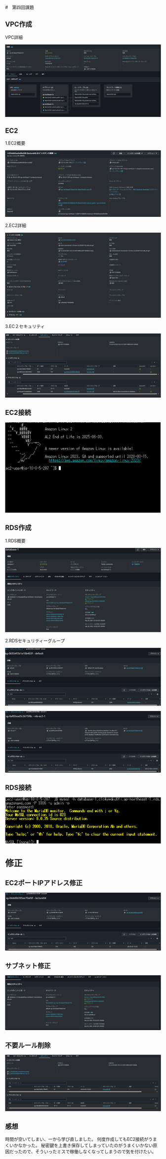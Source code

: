 #　第四回課題

## VPC作成

VPC詳細

![VPC詳細](image04/VPC詳細.png)

## EC2

1.EC2概要

![EC2概要](image04/EC2概要.png)


2.EC2詳細

![EC2詳細](image04/EC2詳細.png)

3.EC２セキュリティ

![EC2セキュリティ課題用](image04/EC2セキュリティ課題用.png)



## EC2接続

![EC2接続](image04/EC2接続.png)


## RDS作成

1.RDS概要

![RDS概要](image04/RDS概要.png)

2.RDSセキュリティーグループ

![RDSセキュリティグループ](image04/RDSセキュリティ.png)


![RDSセキュリティグループ2](image04/RDSセキュリティ2.png)


## RDS接続

![RDS接続](image04/RDS接続.png)



# 修正


## EC2ポートIPアドレス修正


![EC2ポートIPアドレス修正](image04/EC2IP変更.png)

## サブネット修正


![RDSサブネット](image04/RDS概要差し替え.png)


## 不要ルール削除


![不要ルール削除](image04/ルール変更.png)

## 感想

時間が空いてしまい、一から学び直しました。
何度作成してもEC2接続がうまくいかなかった。
秘密鍵を上書き保存してしまっていたのがうまくいかない原因だったので、そういったミスで稼働しなくなってしまうので気を付けたい。